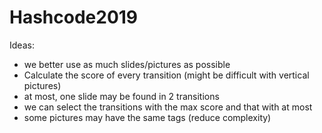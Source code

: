 # Hashcode2019

Ideas:
- we better use as much slides/pictures as possible
- Calculate the score of every transition (might be difficult with vertical pictures)
- at most, one slide may be found in 2 transitions
- we can select the transitions with the max score and that with at most
- some pictures may have the same tags (reduce complexity)
